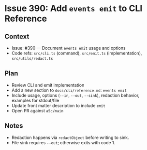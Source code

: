# Issue 390: Add `events emit` to CLI Reference

## Context

- Issue: #390 — Document `events emit` usage and options
- Code refs: `src/cli.ts` (command), `src/emit.ts` (implementation), `src/utils/redact.ts`

## Plan

- Review CLI and emit implementation
- Add a new section to `docs/cli/reference.md`: `events emit`
- Include usage, options (`--in`, `--out`, `--sink`), redaction behavior, examples for stdout/file
- Update front matter description to include `emit`
- Open PR against `a5c/main`

## Notes

- Redaction happens via `redactObject` before writing to sink.
- File sink requires `--out`; otherwise exits with code 1.

